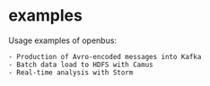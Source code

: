 # examples

Usage examples of openbus:

	- Production of Avro-encoded messages into Kafka
	- Batch data load to HDFS with Camus
	- Real-time analysis with Storm